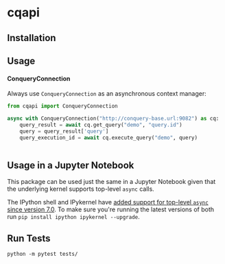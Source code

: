 # cqapi

## Installation



## Usage

#### ConqueryConnection

Always use `ConqueryConnection` as an asynchronous context manager:
```python
from cqapi import ConqueryConnection

async with ConqueryConnection("http://conquery-base.url:9082") as cq:
    query_result = await cq.get_query("demo", "query.id")
    query = query_result['query']
    query_execution_id = await cq.execute_query("demo", query)
    
```

## Usage in a Jupyter Notebook

This package can be used just the same in a Jupyter Notebook given that the underlying kernel supports top-level
`async` calls.

The IPython shell and IPykernel have [added support for top-level `async` since version 7.0](https://blog.jupyter.org/ipython-7-0-async-repl-a35ce050f7f7).
To make sure you're running the latest versions of both run `pip install ipython ipykernel --upgrade`.



## Run Tests

`python -m pytest tests/`